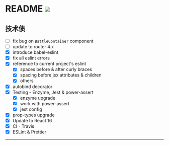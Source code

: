 # README [![][Badges: Travis CI]][Links: Travis CI]

## 技术债

* [ ] fix bug on `BattleContainer` component 
* [ ] update to router 4.x
* [x] introduce babel-eslint 
* [x] fix all eslint errors  
* [x] reference to current project's eslint
  * [x] spaces before & after curly braces
  * [x] spacing before jsx attributes & children
  * [x] others 
* [x] autobind decorator
* [x] Testing - Enzyme, Jest & power-assert
  * [x] enzyme upgrade 
  * [x] work with power-assert
  * [x] jest config 
* [x] prop-types upgrade 
* [x] Update to React 16
* [x] CI - Travis
* [x] ESLint & Prettier

---

[Badges: Travis CI]: https://travis-ci.org/linesh-simplicity/basic-react.svg?branch=master
[Links: Travis CI]: https://travis-ci.org/linesh-simplicity/basic-react
